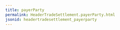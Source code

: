 ```yaml
---
title: payerParty
permalink: HeaderTradeSettlement.payerParty.html
jsonid: headertradesettlement_payerparty
---
```

